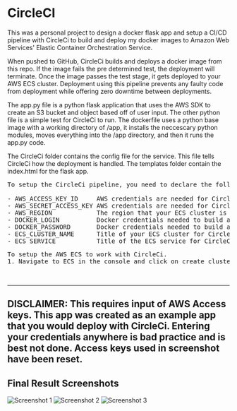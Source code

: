 # CircleCI

This was a personal project to design a docker flask app and setup a CI/CD pipeline with CircleCi to build and deploy my docker images to Amazon Web Services' Elastic Container Orchestration Service. 

When pushed to GitHub, CircleCi builds and deploys a docker image from this repo. If the image fails the pre determined test, the deployment will terminate. Once the image passes the test stage, it gets deployed to your AWS ECS cluster. Deployment using this pipeline prevents any faulty code from deployment while offering zero downtime between deployments.

The app.py file is a python flask application that uses the AWS SDK to create an S3 bucket and object based off of user input. The other python file is a simple test for CircleCi to run. The dockerfile uses a python base image with a working directory of /app, it installs the neccescary python modules, moves everything into the /app directory, and then it runs the app.py code. 

The CircleCi folder contains the config file for the service. This file tells CircleCi how the deployment is handled. The templates folder contain the index.html for the flask app. 

<pre>
To setup the CircleCi pipeline, you need to declare the following environmental variables within the project settings: 

- AWS_ACCESS_KEY_ID     AWS credentials are needed for CircleCi to push the image into production on AWS ECS.
- AWS_SECRET_ACCESS_KEY AWS credentials are needed for CircleCi to push the image into production on AWS ECS.
- AWS_REGION            The region that your ECS cluster is in.
- DOCKER_LOGIN          Docker credentials needed to build and push the image to Docker Hub.
- DOCKER_PASSWORD       Docker credentials needed to build and push the image to Docker Hub.
- ECS_CLUSTER_NAME      Title of your ECS cluster for CircleCi to push the image to.
- ECS_SERVICE           Title of the ECS service for CircleCI to deploy to.
</pre>

<pre>
To setup the AWS ECS to work with CircleCi.
1. Navigate to ECS in the console and click on create cluster.


</pre>

-----------------------------------------------------------------------------------------------------------------------------------------------------------------------------------
DISCLAIMER: This requires input of AWS Access keys. This app was created as an example app that you would deploy with CircleCi. Entering your credentials anywhere is bad practice and is best not done. Access keys used in screenshot have been reset.
-----------------------------------------------------------------------------------------------------------------------------------------------------------------------------------
Final Result Screenshots
-----------------------------------------------------------------------------------------------------------------------------------------------------------------------------------
![Screenshot 1](https://i.imgur.com/CASMeai.png)
![Screenshot 2](https://i.imgur.com/mNDx3HO.png)
![Screenshot 3](https://i.imgur.com/BkfMb9p.png)
